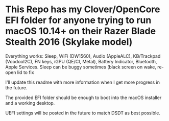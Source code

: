 # This Repo has my Clover/OpenCore EFI folder for anyone trying to run macOS 10.14+ on their Razer Blade Stealth 2016 (Skylake model)
Everything works: Sleep, WiFi (DW1560), Audio (AppleALC), KB/Trackpad (VoodooI2C), FN keys, iGPU (QE/CI, Metal), Battery Indicator, Bluetooth, Apple Services. Sleep can be buggy sometimes (black screen on wake, re-open lid to fix

I'll update this readme with more information when I get more progress in the future.

The provided EFI folder should be enough to boot into the macOS installer and a working desktop.

UEFI settings will be posted in the future to match DSDT as best possible.
